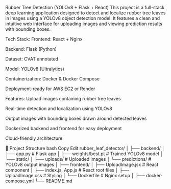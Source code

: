 Rubber Tree Detection (YOLOv8 + Flask + React)
This project is a full-stack deep learning application designed to detect and localize rubber tree leaves in images using a YOLOv8 object detection model. It features a clean and intuitive web interface for uploading images and viewing prediction results with bounding boxes.

Tech Stack:
Frontend: React + Nginx

Backend: Flask (Python)

Dataset: CVAT annotated 

Model: YOLOv8 (Ultralytics)

Containerization: Docker & Docker Compose

Deployment-ready for AWS EC2 or Render

Features:
Upload images containing rubber tree leaves

Real-time detection and localization using YOLOv8

Output images with bounding boxes drawn around detected leaves

Dockerized backend and frontend for easy deployment

Cloud-friendly architecture

📁 Project Structure
bash
Copy
Edit
rubber_leaf_detector/
│
├── backend/
│   ├── app.py               # Flask app
│   ├── weights/best.pt      # Trained YOLOv8 model
│   └── static/
│       ├── uploads/         # Uploaded images
│       └── predictions/     # YOLOv8 output images
│
├── frontend/
│   ├── UploadImage.jsx      # React component
│   ├── index.js, App.js     # React root files
│   ├── UploadImage.css      # Styling
│   └── Dockerfile           # Nginx setup
│
├── docker-compose.yml
└── README.md
